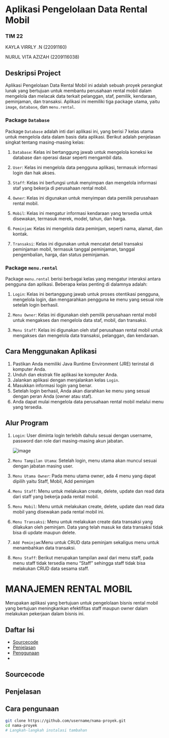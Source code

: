 # Aplikasi Pengelolaan Data Rental Mobil
### TIM 22
KAYLA VIRRLY .N (22091160)

NURUL VITA AZIZAH (2209116038)

## Deskripsi Project
Aplikasi Pengelolaan Data Rental Mobil ini adalah sebuah proyek perangkat lunak yang bertujuan untuk membantu perusahaan rental mobil dalam mengelola dan melacak data terkait pelanggan, staf, pemilik, kendaraan, peminjaman, dan transaksi. Aplikasi ini memiliki tiga package utama, yaitu `image`, `database`, dan `menu.rental`.

### Package `Database`
Package `Database` adalah inti dari aplikasi ini, yang berisi 7 kelas utama untuk mengelola data dalam basis data aplikasi. Berikut adalah penjelasan singkat tentang masing-masing kelas:

1. `Database`: Kelas ini bertanggung jawab untuk mengelola koneksi ke database dan operasi dasar seperti mengambil data.

2. `User`: Kelas ini mengelola data pengguna aplikasi, termasuk informasi login dan hak akses.

3. `Staff`: Kelas ini berfungsi untuk menyimpan dan mengelola informasi staf yang bekerja di perusahaan rental mobil.

4. `Owner`: Kelas ini digunakan untuk menyimpan data pemilik perusahaan rental mobil.

5. `Mobil`: Kelas ini mengatur informasi kendaraan yang tersedia untuk disewakan, termasuk merek, model, tahun, dan harga.

6. `Peminjam`: Kelas ini mengelola data peminjam, seperti nama, alamat, dan kontak.

7. `Transaksi`: Kelas ini digunakan untuk mencatat detail transaksi peminjaman mobil, termasuk tanggal peminjaman, tanggal pengembalian, harga, dan status peminjaman.

### Package `menu.rental`
Package `menu.rental` berisi berbagai kelas yang mengatur interaksi antara pengguna dan aplikasi. Beberapa kelas penting di dalamnya adalah:

1. `Login`: Kelas ini bertanggung jawab untuk proses otentikasi pengguna, mengelola login, dan mengarahkan pengguna ke menu yang sesuai role setelah login berhasil.

2. `Menu Owner`: Kelas ini digunakan oleh pemilik perusahaan rental mobil untuk mengakses dan mengelola data staf, mobil, dan transaksi.

3. `Menu Staff`: Kelas ini digunakan oleh staf perusahaan rental mobil untuk mengakses dan mengelola data transaksi, pelanggan, dan kendaraan.

## Cara Menggunakan Aplikasi
1. Pastikan Anda memiliki Java Runtime Environment (JRE) terinstal di komputer Anda.
2. Unduh dan ekstrak file aplikasi ke komputer Anda.
3. Jalankan aplikasi dengan menjalankan kelas `Login`.
4. Masukkan informasi login yang benar.
5. Setelah login berhasil, Anda akan diarahkan ke menu yang sesuai dengan peran Anda (owner atau staf).
6. Anda dapat mulai mengelola data perusahaan rental mobil melalui menu yang tersedia.

## Alur Program

1. `Login`: User diminta login terlebih dahulu sesuai dengan username, password dan role dari masing-masing akun jabatan.

   ![image](https://github.com/PBO-DBD-TIM22/RentalMobil/assets/121857360/df924097-33a2-47d2-8c47-02134df463f3)


3. `Menu Tampilan Utama`: Setelah login, menu utama akan muncul sesuai dengan jabatan masing user.

4. `Menu Utama Owner`: Pada menu utama owner, ada 4 menu yang dapat dipilih yaitu Staff, Mobil, Add peminjam

5. `Menu Staff`: Menu untuk melakukan create, delete, update dan read data dari staff yang bekerja pada rental mobil.

6. `Menu Mobil`: Menu untuk melakukan create, delete, update dan read data mobil yang disewakan pada rental mobil ini.

7. `Menu Transaksi`: Menu untuk melakukan create data transaksi yang dilakukan oleh peminjam. Data yang telah masuk ke data transaksi tidak bisa di update maupun delete.

8. `Add Peminjam`:Menu untuk CRUD data peminjam sekaligus menu untuk menambahkan data transaksi.

9. `Menu Staff`: Berikut merupakan tampilan awal dari menu staff, pada menu staff tidak tersedia menu “Staff” sehingga staff tidak bisa melakukan CRUD data sesama staff.
   
# MANAJEMEN RENTAL MOBIL
Merupakan aplikasi yang bertujuan untuk pengelolaan bisnis rental mobil yang bertujuan meningkankan efektifitas staff maupun owner dalam melakukan pekerjaan dalam bisnis ini.

## Daftar Isi
- [Sourcecode](#sourcecode)
- [Penjelasan](#penjelasan)
- [Penggunaan](#penggunaan)
- 

## Sourcecode
## Penjelasan
## Cara pengunaan


```bash
git clone https://github.com/username/nama-proyek.git
cd nama-proyek
# Langkah-langkah instalasi tambahan
